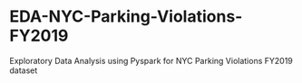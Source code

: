 # EDA-NYC-Parking-Violations-FY2019
Exploratory Data Analysis using Pyspark for NYC Parking Violations FY2019 dataset
